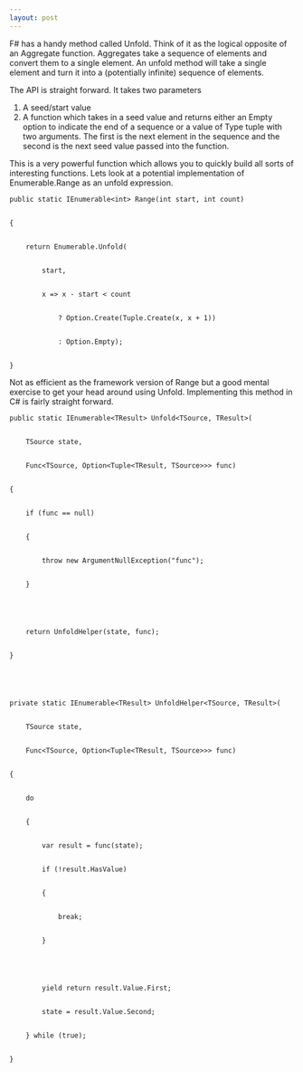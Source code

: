 ```yaml
---
layout: post
---
```

F# has a handy method called Unfold. Think of it as the logical opposite of
an Aggregate function. Aggregates take a sequence of elements and convert
them to a single element. An unfold method will take a single element and
turn it into a (potentially infinite) sequence of elements.

The API is straight forward. It takes two parameters

  1. A seed/start value 
  2. A function which takes in a seed value and returns either an Empty option to indicate the end of a sequence or a value of Type tuple with two arguments. The first is the next element in the sequence and the second is the next seed value passed into the function.

This is a very powerful function which allows you to quickly build all sorts
of interesting functions. Lets look at a potential implementation of
Enumerable.Range as an unfold expression.

    
    
    public static IEnumerable<int> Range(int start, int count)


    {


        return Enumerable.Unfold(


            start,


            x => x - start < count


                ? Option.Create(Tuple.Create(x, x + 1))


                : Option.Empty);


    }

Not as efficient as the framework version of Range but a good mental exercise
to get your head around using Unfold. Implementing this method in C# is
fairly straight forward.

    
    
    public static IEnumerable<TResult> Unfold<TSource, TResult>(


        TSource state, 


        Func<TSource, Option<Tuple<TResult, TSource>>> func)


    {


        if (func == null)


        {


            throw new ArgumentNullException("func");


        }


    


        return UnfoldHelper(state, func);


    }


    


    private static IEnumerable<TResult> UnfoldHelper<TSource, TResult>(


        TSource state, 


        Func<TSource, Option<Tuple<TResult, TSource>>> func)


    {


        do


        {


            var result = func(state);


            if (!result.HasValue)


            {


                break;


            }


    


            yield return result.Value.First;


            state = result.Value.Second;


        } while (true);


    }

